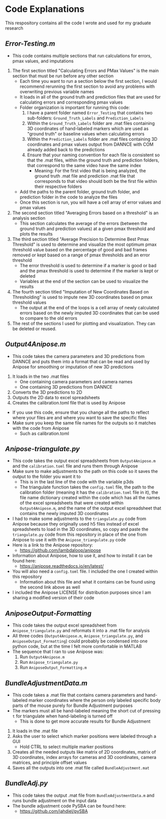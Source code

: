 # Code Explanations
This respository contains all the code I wrote and used for my graduate research
## **_Error-Testing.m_**
* This code contains multiple sections that run calculations for errors, pmax values, and imputations
1. The first section titled "Calculating Errors and PMax Values" is the main section that must be run before any other section
    * Each time you want to run a section below the first section, I would recommend rerunning the first section to avoid any problems with overwriting previous variable names
    * It loads in all of the ground truth and prediction files that are used for calculating errors and corresponding pmax values
    * Folder organization is important for running this code:
        1. I have a parent folder named `Error_Testing` that contains two sub-folders: `Ground_Truth_Labels` and `Prediction_Labels`
        2. Within the `Ground_Truth_Labels` folder are .mat files containing 3D coordinates of hand-labeled markers which are used as "ground truth" or baseline values when calculating errors
        3. Within the `Prediction_Labels` folder are .mat files containing 3D coordinates and pmax values output from DANNCE with COM already added back to the predictions
        4. Ensure that your naming convention for each file is consistent so that the .mat files, within the ground truth and prediction folders, that correspond to the same video have the same index
            * Meaning: For the first video that is being analyzed, the ground truth .mat file and prediction .mat file that corresponds to that video should both be the first file within their respective folders
    * Add the paths to the parent folder, ground truth folder, and prediction folder in the code to analyze the files
    * Once this section is run, you will have a cell array of error values and pmax values
2. The second section titled "Averaging Errors based on a threshold" is an analysis section
    * This section calculates the average of the errors (between the ground truth and prediction values) at a given pmax threshold and plots the results
3. The third section titled "Average Precision to Determine Best Pmax Threshold" is used to determine and visualize the most optimum pmax threshold value based on the percentage of good and bad frames removed or kept based on a range of pmax thresholds and an error threshold
    * The error threshold is used to determine if a marker is good or bad and the pmax threshold is used to determine if the marker is kept or deleted
    * Variables at the end of the section can be used to visualize the results
4. The fourth section titled "Imputation of New Coordinates Based on Thresholding" is used to impute new 3D coordinates based on pmax threshold values
    * The output at the end of the loops is a cell array of newly calculated errors based on the newly imputed 3D coordinates that can be used to compare to the old errors
5. The rest of the sections I used for plotting and visualization. They can be deleted or reused.
## **_Output4Anipose.m_**
* This code takes the camera parameters and 3D predictions from DANNCE and puts them into a format that can be read and used by Anipose for smoothing or imputation of new 3D predictions
1. It loads in the two .mat files
    * One containing camera parameters and camera names
    * One containing 3D predictions from DANNCE
2. Converts the 3D predictions to 2D
3. Outputs the 2D data to excel spreadsheets
4. Creates the calibration.toml file that is used by Anipose
* If you use this code, ensure that you change all the paths to reflect where your files are and where you want to save the specific files
* Make sure you keep the same file names for the outputs so it matches with the code from Anipose
    * Such as calibration.toml
## **_Anipose-triangulate.py_**
* This code takes the output excel spreadsheets from `Output4Anipose.m` and the `calibration.toml` file and runs them through Anipose
* Make sure to make adjustments to the path on this code so it saves the output to the folder you want it to
    * This is in the last line of the code with the variable p3ds
    * The triangulate function takes the `config.toml` file, the path to the calibration folder (meaning it has the `calibration.toml` file in it), the file name dictionary created within the code which has all the names of the excel spreadsheets that were created within `Output4Anipose.m`, and the name of the output excel spreadsheet that contains the newly imputed 3D coordinates
* I had to make some adjustments to the `triangulate.py` code from Anipose because they originally used h5 files instead of excel spreadsheets to load in the 3D coordinates, so copy and paste the `triangulate.py` code from this repository in place of the one from Anipose to use it with the `Anipose_triangulate.py` code
* Here is a link to the Anipose repository:
    * https://github.com/lambdaloop/anipose
* Information about Anipose, how to use it, and how to install it can be found here:
    * https://anipose.readthedocs.io/en/latest/
* You will also need a `config.toml` file. I included the one I created within this repository
    * Information about this file and what it contains can be found using the second link above as well
* I included the Anipose LICENSE for distribution purposes since I am sharing a modified version of their code
## **_AniposeOutput-Formatting_**
* This code takes the output excel spreadsheet from `Anipose_triangulate.py` and reformats it into a .mat file for analysis
* All three codes (`Output4Anipose.m`, `Anipose_triangulate.py`, and `AniposeOutput_Formatting`) could probably be condensed into one python code, but at the time I felt more comfortable in MATLAB
* The sequence that I ran to use Anipose was:
    1. Run `Output4Anipose.m`
    2. Run `Anipose_triangulate.py`
    3. Run `AniposeOutput_Formatting.m`
## **_BundleAdjustmentData.m_**
* This code takes a .mat file that contains camera parameters and hand-labeled marker coordinates where the person only labeled specific body parts of the mouse purely for Bundle Adjustment purposes
* The markers must all be hand-labeled meaning the short cut of pressing `t` for triangulate when hand-labeling is turned off
    * This is done to get more accurate results for Bundle Adjustment
1. It loads in the .mat file
2. Asks the user to select which marker positions were labeled through a GUI
    * Hold CTRL to select multiple marker positions
3. Creates all the needed outputs like matrix of 2D coordinates, matrix of 3D coordinates, index arrays for cameras and 3D coordinates, camera matrices, and principle offset values
4. Saves all the outputs into one .mat file called `BundleAdjustment.mat`
## **_BundleAdj.py_**
* This code takes the output .mat file from `BundleAdjustmentData.m` and runs bundle adjustment on the input data
* The bundle adjustment code PySBA can be found here:
    * https://github.com/jahdiel/pySBA
